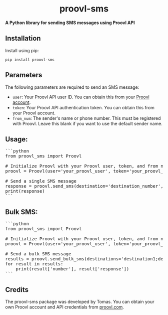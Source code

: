 <h1 align="center">proovl-sms</h1>

<p>
  <strong>A Python library for sending SMS messages using Proovl API</strong>
</p>


<h2>Installation</h2>

Install using pip:

`pip install proovl-sms`


<h2>Parameters</h2>
<p>The following parameters are required to send an SMS message:</p>

<ul>
  <li><code>user</code>: Your Proovl API user ID. You can obtain this from your <a href="https://www.proovl.com">Proovl account</a>.</li>
  <li><code>token</code>: Your Proovl API authentication token. You can obtain this from your Proovl account.</li>
  <li><code>from_num</code>: The sender's name or phone number. This must be registered with Proovl. Leave this blank if you want to use the default sender name.</li>
</ul>


<h2>Usage:</h2>

<pre>
```python
from proovl_sms import Proovl

# Initialize Proovl with your Proovl user, token, and from number
proovl = Proovl(user='your_proovl_user', token='your_proovl_token', from_num='your_from_number')

# Send a single SMS message
response = proovl.send_sms(destination='destination_number', message='Hello, world!')
print(response)
```
</pre>

<h2>Bulk SMS:</h2>

<pre>
```python
from proovl_sms import Proovl

# Initialize Proovl with your Proovl user, token, and from numbers
proovl = Proovl(user='your_proovl_user', token='your_proovl_token', from_num='your_from_number')

# Send a bulk SMS message
results = proovl.send_bulk_sms(destinations='destination1;destination2;destination3;destination4;destination5', message='Hello, world!')
for result in results:
    print(result['number'], result['response'])
```
</pre>

<h2>Credits</h2>
<p>The proovl-sms package was developed by Tomas. You can obtain your own Proovl account and API credentials from <a href="https://www.proovl.com">proovl.com</a>.</p>
